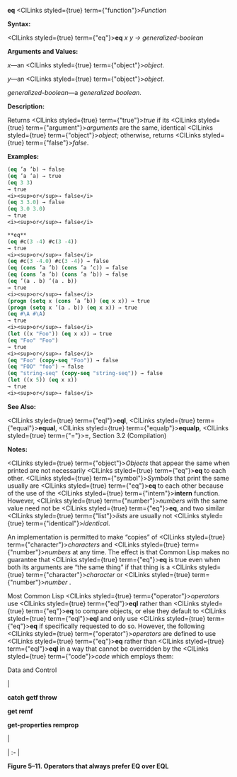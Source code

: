 **eq** <ClLinks styled={true} term={"function"}><i>Function</i></ClLinks> 



**Syntax:** 



<ClLinks styled={true} term={"eq"}><b>eq</b></ClLinks> *x y → generalized-boolean* 



**Arguments and Values:** 



*x*—an <ClLinks styled={true} term={"object"}><i>object</i></ClLinks>. 



*y*—an <ClLinks styled={true} term={"object"}><i>object</i></ClLinks>. 



*generalized-boolean*—a *generalized boolean*. 



**Description:** 



Returns <ClLinks styled={true} term={"true"}><i>true</i></ClLinks> if its <ClLinks styled={true} term={"argument"}><i>arguments</i></ClLinks> are the same, identical <ClLinks styled={true} term={"object"}><i>object</i></ClLinks>; otherwise, returns <ClLinks styled={true} term={"false"}><i>false</i></ClLinks>. 

**Examples:**
```lisp
(eq ’a ’b) → false 
(eq ’a ’a) → true 
(eq 3 3) 
→ true 
<i><sup>or</sup>→ false</i> 
(eq 3 3.0) → false 
(eq 3.0 3.0) 
→ true 
<i><sup>or</sup>→ false</i> 

**eq** 
(eq #c(3 -4) #c(3 -4)) 
→ true 
<i><sup>or</sup>→ false</i> 
(eq #c(3 -4.0) #c(3 -4)) → false 
(eq (cons ’a ’b) (cons ’a ’c)) → false 
(eq (cons ’a ’b) (cons ’a ’b)) → false 
(eq ’(a . b) ’(a . b)) 
→ true 
<i><sup>or</sup>→ false</i> 
(progn (setq x (cons ’a ’b)) (eq x x)) → true 
(progn (setq x ’(a . b)) (eq x x)) → true 
(eq #\A #\A) 
→ true 
<i><sup>or</sup>→ false</i> 
(let ((x "Foo")) (eq x x)) → true 
(eq "Foo" "Foo") 
→ true 
<i><sup>or</sup>→ false</i> 
(eq "Foo" (copy-seq "Foo")) → false 
(eq "FOO" "foo") → false 
(eq "string-seq" (copy-seq "string-seq")) → false 
(let ((x 5)) (eq x x)) 
→ true 
<i><sup>or</sup>→ false</i> 
```
**See Also:** 



<ClLinks styled={true} term={"eql"}><b>eql</b></ClLinks>, <ClLinks styled={true} term={"equal"}><b>equal</b></ClLinks>, <ClLinks styled={true} term={"equalp"}><b>equalp</b></ClLinks>, <ClLinks styled={true} term={"="}><b>=</b></ClLinks>, Section 3.2 (Compilation) 



**Notes:** 



<ClLinks styled={true} term={"object"}><i>Objects</i></ClLinks> that appear the same when printed are not necessarily <ClLinks styled={true} term={"eq"}><b>eq</b></ClLinks> to each other. <ClLinks styled={true} term={"symbol"}><i>Symbols</i></ClLinks> that print the same usually are <ClLinks styled={true} term={"eq"}><b>eq</b></ClLinks> to each other because of the use of the <ClLinks styled={true} term={"intern"}><b>intern</b></ClLinks> function. However, <ClLinks styled={true} term={"number"}><i>numbers</i></ClLinks> with the same value need not be <ClLinks styled={true} term={"eq"}><b>eq</b></ClLinks>, and two similar <ClLinks styled={true} term={"list"}><i>lists</i></ClLinks> are usually not <ClLinks styled={true} term={"identical"}><i>identical</i></ClLinks>. 



An implementation is permitted to make “copies” of <ClLinks styled={true} term={"character"}><i>characters</i></ClLinks> and <ClLinks styled={true} term={"number"}><i>numbers</i></ClLinks> at any time. The effect is that Common Lisp makes no guarantee that <ClLinks styled={true} term={"eq"}><b>eq</b></ClLinks> is true even when both its arguments are “the same thing” if that thing is a <ClLinks styled={true} term={"character"}><i>character</i></ClLinks> or <ClLinks styled={true} term={"number"}><i>number</i></ClLinks> . 



Most Common Lisp <ClLinks styled={true} term={"operator"}><i>operators</i></ClLinks> use <ClLinks styled={true} term={"eql"}><b>eql</b></ClLinks> rather than <ClLinks styled={true} term={"eq"}><b>eq</b></ClLinks> to compare objects, or else they default to <ClLinks styled={true} term={"eql"}><b>eql</b></ClLinks> and only use <ClLinks styled={true} term={"eq"}><b>eq</b></ClLinks> if specifically requested to do so. However, the following <ClLinks styled={true} term={"operator"}><i>operators</i></ClLinks> are defined to use <ClLinks styled={true} term={"eq"}><b>eq</b></ClLinks> rather than <ClLinks styled={true} term={"eql"}><b>eql</b></ClLinks> in a way that cannot be overridden by the <ClLinks styled={true} term={"code"}><i>code</i></ClLinks> which employs them: 



Data and Control 











|<p>**catch getf throw** </p><p>**get remf** </p><p>**get-properties remprop**</p>|

| :- |





**Figure 5–11. Operators that always prefer EQ over EQL** 



